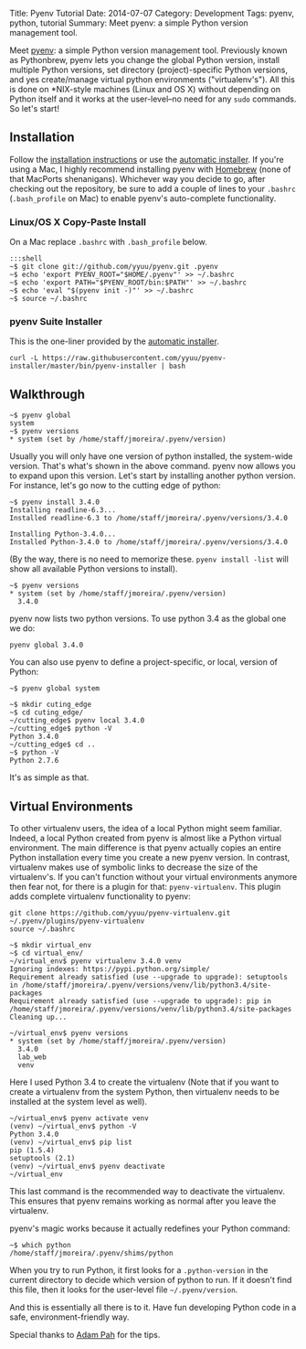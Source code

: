 Title: Pyenv Tutorial
Date: 2014-07-07
Category: Development
Tags: pyenv, python, tutorial
Summary: Meet pyenv: a simple Python version management tool.

Meet [pyenv](https://github.com/yyuu/pyenv): a simple Python version management tool. Previously known as Pythonbrew, pyenv lets you change the global Python version, install multiple Python versions, set directory (project)-specific Python versions, and yes create/manage virtual python environments ("virtualenv's"). All this is done on \*NIX-style machines (Linux and OS X) without depending on Python itself and it works at the user-level–no need for any `sudo` commands. So let's start!

## Installation
Follow the [installation instructions](https://github.com/yyuu/pyenv#installation) or use the [automatic installer](https://github.com/yyuu/pyenv-installer). If you're using a Mac, I highly recommend installing pyenv with [Homebrew](https://github.com/yyuu/pyenv#homebrew-on-mac-os-x) (none of that MacPorts shenanigans). Whichever way you decide to go, after checking out the repository, be sure to add a couple of lines to your `.bashrc` (`.bash_profile` on Mac) to enable pyenv's auto-complete functionality.

### Linux/OS X Copy-Paste Install
On a Mac replace `.bashrc` with `.bash_profile` below.

    :::shell
    ~$ git clone git://github.com/yyuu/pyenv.git .pyenv
    ~$ echo 'export PYENV_ROOT="$HOME/.pyenv"' >> ~/.bashrc
    ~$ echo 'export PATH="$PYENV_ROOT/bin:$PATH"' >> ~/.bashrc
    ~$ echo 'eval "$(pyenv init -)"' >> ~/.bashrc
    ~$ source ~/.bashrc


### pyenv Suite Installer
This is the one-liner provided by the [automatic installer](https://github.com/yyuu/pyenv-installer).

    curl -L https://raw.githubusercontent.com/yyuu/pyenv-installer/master/bin/pyenv-installer | bash


## Walkthrough

    ~$ pyenv global
    system
    ~$ pyenv versions
    * system (set by /home/staff/jmoreira/.pyenv/version)

Usually you will only have one version of python installed, the system-wide version. That's what's shown in the above command. pyenv now allows you to expand upon this version. Let's start by installing another python version. For instance, let's go now to the cutting edge of python:

    ~$ pyenv install 3.4.0
    Installing readline-6.3...
    Installed readline-6.3 to /home/staff/jmoreira/.pyenv/versions/3.4.0

    Installing Python-3.4.0...
    Installed Python-3.4.0 to /home/staff/jmoreira/.pyenv/versions/3.4.0

(By the way, there is no need to memorize these. `pyenv install -list` will show all available Python versions to install).

    ~$ pyenv versions
    * system (set by /home/staff/jmoreira/.pyenv/version)
      3.4.0

pyenv now lists two python versions. To use python 3.4 as the global one we do:

    pyenv global 3.4.0

You can also use pyenv to define a project-specific, or local, version of Python:

    ~$ pyenv global system

    ~$ mkdir cuting_edge
    ~$ cd cuting_edge/
    ~/cutting_edge$ pyenv local 3.4.0
    ~/cutting_edge$ python -V
    Python 3.4.0
    ~/cutting_edge$ cd ..
    ~$ python -V
    Python 2.7.6

It's as simple as that.


## Virtual Environments

To other virtualenv users, the idea of a local Python might seem familiar. Indeed, a local Python created from pyenv is almost like a Python virtual environment. The main difference is that pyenv actually copies an entire Python installation every time you create a new pyenv version. In contrast, virtualenv makes use of symbolic links to decrease the size of the virtualenv's.
If you can't function without your virtual environments anymore then fear not, for there is a plugin for that: `pyenv-virtualenv`. This plugin adds complete virtualenv functionality to pyenv:

    git clone https://github.com/yyuu/pyenv-virtualenv.git ~/.pyenv/plugins/pyenv-virtualenv
    source ~/.bashrc

    ~$ mkdir virtual_env
    ~$ cd virtual_env/
    ~/virtual_env$ pyenv virtualenv 3.4.0 venv
    Ignoring indexes: https://pypi.python.org/simple/
    Requirement already satisfied (use --upgrade to upgrade): setuptools in /home/staff/jmoreira/.pyenv/versions/venv/lib/python3.4/site-packages
    Requirement already satisfied (use --upgrade to upgrade): pip in /home/staff/jmoreira/.pyenv/versions/venv/lib/python3.4/site-packages
    Cleaning up...

    ~/virtual_env$ pyenv versions
    * system (set by /home/staff/jmoreira/.pyenv/version)
      3.4.0
      lab_web
      venv

Here I used Python 3.4 to create the virtualenv (Note that if you want to create a virtualenv from the system Python, then virtualenv needs to be installed at the system level as well).

    ~/virtual_env$ pyenv activate venv
    (venv) ~/virtual_env$ python -V
    Python 3.4.0
    (venv) ~/virtual_env$ pip list
    pip (1.5.4)
    setuptools (2.1)
    (venv) ~/virtual_env$ pyenv deactivate
    ~/virtual_env

This last command is the recommended way to deactivate the virtualenv. This ensures that pyenv remains working as normal after you leave the virtualenv.

pyenv's magic works because it actually redefines your Python command:

    ~$ which python
    /home/staff/jmoreira/.pyenv/shims/python

When you try to run Python, it first looks for a `.python-version` in the current directory to decide which version of python to run. If it doesn't find this file, then it looks for the user-level file `~/.pyenv/version`.

And this is essentially all there is to it. Have fun developing Python code in a safe, environment-friendly way.

Special thanks to [Adam Pah](https://amaral.northwestern.edu/people/pah/) for the tips.
